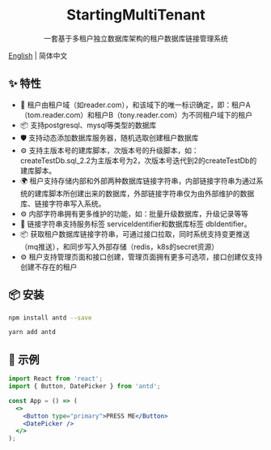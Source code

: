 <h1 align="center">StartingMultiTenant</h1>

<div align="center">

一套基于多租户独立数据库架构的租户数据库链接管理系统

</div>

<!-- 租户页截图 -->

[English](./README.md) | 简体中文 

## ✨ 特性

- 🌈 租户由租户域（如reader.com），和该域下的唯一标识确定，即：租户A（tom.reader.com）和租户B（tony.reader.com）为不同租户域下的租户
- 📦 支持postgresql、mysql等类型的数据库
- 🛡 支持动态添加数据库服务器，随机选取创建租户数据库
- ⚙️ 支持主版本号的建库脚本，次版本号的升级脚本，如：createTestDb.sql_2.2为主版本号为2，次版本号迭代到2的createTestDb的建库脚本。
- 🌍 租户支持存储内部和外部两种数据库链接字符串，内部链接字符串为通过系统的建库脚本所创建出来的数据库，外部链接字符串仅为由外部维护的数据库、链接字符串写入系统。
- ⚙️ 内部字符串拥有更多维护的功能，如：批量升级数据库，升级记录等等
- 🎨 链接字符串支持服务标签 serviceIdentifier和数据库标签 dbIdentifier。
- 📦 获取租户数据库链接字符串，可通过接口拉取，同时系统支持变更推送（mq推送），和同步写入外部存储（redis，k8s的secret资源）
- ⚙️ 租户支持管理页面和接口创建，管理页面拥有更多可选项，接口创建仅支持创建不存在的租户

## 📦 安装

```bash
npm install antd --save
```

```bash
yarn add antd
```

## 🔨 示例

```jsx
import React from 'react';
import { Button, DatePicker } from 'antd';

const App = () => (
  <>
    <Button type="primary">PRESS ME</Button>
    <DatePicker />
  </>
);
```






